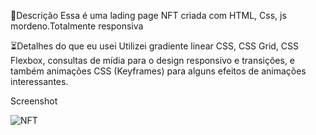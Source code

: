 
📖Descrição
Essa é uma lading page NFT criada com HTML, Css, js mordeno.Totalmente responsiva

⏳Detalhes do que eu usei
Utilizei gradiente linear CSS, CSS Grid, CSS Flexbox,
consultas de mídia para o design responsivo e transições,
e também animações CSS (Keyframes) para alguns efeitos de animações interessantes.



Screenshot

![NFT](https://github.com/Gustavo-Henriquedev/Ladgin-page-NFT/assets/132942108/df152c75-1d95-4a6e-ae27-6472786caf2d)



